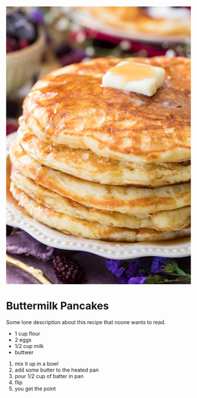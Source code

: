 ![Fluffy Buttermilk Pancakes](image/pancake.jpg)

# Buttermilk Pancakes

Some lone description about this recipe that noone wants to read.

- 1 cup flour
- 2 eggs
- 1/2 cup milk
- buttwer

1. mix it up in a bowl
2. add some butter to the heated pan
3. pour 1/2 cup of batter in pan
4. flip
5. you get the point